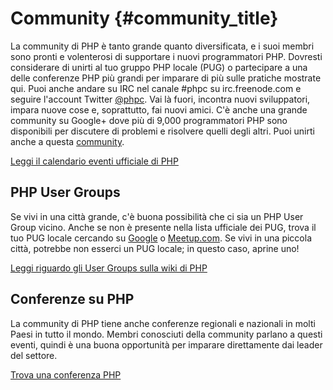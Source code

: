 # Community {#community_title}

La community di PHP è tanto grande quanto diversificata, e i suoi membri sono
pronti e volenterosi di supportare i nuovi programmatori PHP. Dovresti
considerare di unirti al tuo gruppo PHP locale (PUG) o partecipare a una delle
conferenze PHP più grandi per imparare di più sulle pratiche mostrate qui. Puoi
anche andare su IRC nel canale #phpc su irc.freenode.com e seguire l'account
Twitter [@phpc][phpc-twitter]. Vai là fuori, incontra nuovi sviluppatori, impara
nuove cose e, soprattutto, fai nuovi amici. C'è anche una grande community su
Google+ dove più di 9,000 programmatori PHP sono disponibili per discutere di
problemi e risolvere quelli degli altri. Puoi unirti anche a questa
[community][php-programmers-gplus].

[Leggi il calendario eventi ufficiale di PHP][php-calendar]

## PHP User Groups

Se vivi in una città grande, c'è buona possibilità che ci sia un PHP User Group
vicino. Anche se non è presente nella lista ufficiale dei PUG, trova il tuo PUG
locale cercando su [Google][google] o [Meetup.com][meetup]. Se vivi in una
piccola città, potrebbe non esserci un PUG locale; in questo caso, aprine uno!

[Leggi riguardo gli User Groups sulla wiki di PHP][php-wiki]

## Conferenze su PHP

La community di PHP tiene anche conferenze regionali e nazionali in molti Paesi
in tutto il mondo. Membri conosciuti della community parlano a questi eventi,
quindi è una buona opportunità per imparare direttamente dai leader del settore.

[Trova una conferenza PHP][php-conf]

[php-calendar]: http://www.php.net/cal.php
[google]: https://www.google.com/search?q=php+user+group+vicino+a+me
[meetup]: http://www.meetup.com/find/
[php-wiki]: https://wiki.php.net/usergroups
[php-conf]: http://php.net/conferences/index.php
[phpc-twitter]: https://twitter.com/phpc
[php-programmers-gplus]: https://plus.google.com/u/0/communities/104245651975268426012

